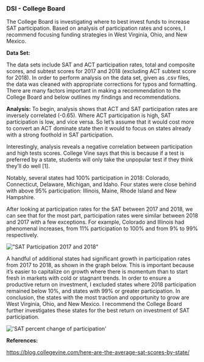 ### DSI - College Board ###

The College Board is investigating where to best invest funds to increase SAT participation. Based on analysis of participation rates and scores, I recommend focusing funding strategies in West Virginia, Ohio, and New Mexico.

**Data Set:**

The data sets include SAT and ACT participation rates, total and composite scores, and subtest scores for 2017 and 2018 (excluding ACT subtest score for 2018).  In order to perform analysis on the data set, given as .csv files, the data was cleaned with appropriate corrections for typos and formatting. There are many factors important in making a recommendation to the College Board and below outlines my findings and recommendations. 

**Analysis:**
To begin, analysis shows that  ACT and SAT participation rates are inversely correlated (-0.65). Where ACT participation is high, SAT participation is low, and vice versa. So let’s assume that it would cost more to convert an ACT dominate state then it would to focus on states already with a strong foothold in SAT participation.

Interestingly, analysis reveals a negative correlation between participation and high tests scores. College Vine says that this is because if a test is preferred by a state, students will only take the unpopular test if they think they’ll do well [1]. 

Notably, several states had 100% participation in 2018: Colorado, Connecticut, Delaware, Michigan, and Idaho. Four states were close behind with above 95% participation: Illinois, Maine, Rhode Island and New Hampshire.

After looking at participation rates for the SAT between 2017 and 2018, we can see that for the most part, participation rates were similar between 2018 and 2017 with a few exceptions. For example, Colorado and Illinois had phenomenal increases, from 11% participation to 100% and from 9% to 99% respectively.

!["SAT Participation 2017 and 2018"](project_1/plots/2017_2018.png)


A handful of additional states had significant growth in participation rates from 2017 to 2018, as shown in the graph below. This is important because it’s easier to capitalize on growth where there is momentum than to start fresh in markets with cold or stagnant trends. In order to ensure a productive return on investment, I excluded states where 2018 participation remained below 10%, and states with 99% or greater participation.  In conclusion, the states with the most traction and opportunity to grow are West Virginia, Ohio, and New Mexico. I recommend the College Board further investigates these states for the best return on investment of SAT participation.

!['SAT percent change of participation'](project_1/plots/null_less_plot.png)

**References:**

https://blog.collegevine.com/here-are-the-average-sat-scores-by-state/